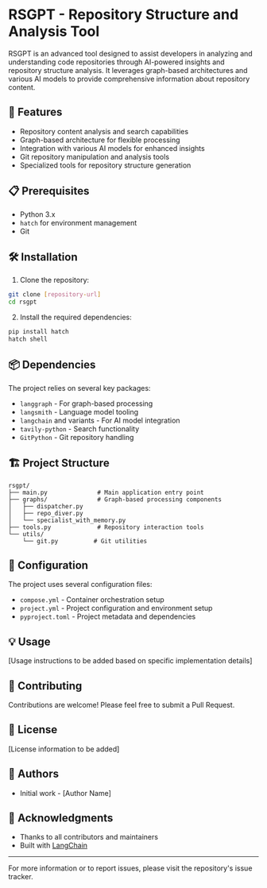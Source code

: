 # RSGPT - Repository Structure and Analysis Tool

RSGPT is an advanced tool designed to assist developers in analyzing and understanding code repositories through AI-powered insights and repository structure analysis. It leverages graph-based architectures and various AI models to provide comprehensive information about repository content.

## 🚀 Features

- Repository content analysis and search capabilities
- Graph-based architecture for flexible processing
- Integration with various AI models for enhanced insights
- Git repository manipulation and analysis tools
- Specialized tools for repository structure generation

## 📋 Prerequisites

- Python 3.x
- `hatch` for environment management
- Git

## 🛠 Installation

1. Clone the repository:
```bash
git clone [repository-url]
cd rsgpt
```

2. Install the required dependencies:
```bash
pip install hatch
hatch shell
```

## 📦 Dependencies

The project relies on several key packages:
- `langgraph` - For graph-based processing
- `langsmith` - Language model tooling
- `langchain` and variants - For AI model integration
- `tavily-python` - Search functionality
- `GitPython` - Git repository handling

## 🏗 Project Structure

```
rsgpt/
├── main.py              # Main application entry point
├── graphs/              # Graph-based processing components
│   ├── dispatcher.py
│   ├── repo_diver.py
│   └── specialist_with_memory.py
├── tools.py             # Repository interaction tools
└── utils/
    └── git.py          # Git utilities
```

## 🔧 Configuration

The project uses several configuration files:
- `compose.yml` - Container orchestration setup
- `project.yml` - Project configuration and environment setup
- `pyproject.toml` - Project metadata and dependencies

## 💡 Usage

[Usage instructions to be added based on specific implementation details]

## 🤝 Contributing

Contributions are welcome! Please feel free to submit a Pull Request.

## 📝 License

[License information to be added]

## 👥 Authors

- Initial work - [Author Name]

## 🙏 Acknowledgments

- Thanks to all contributors and maintainers
- Built with [LangChain](https://github.com/hwchase17/langchain)

---
For more information or to report issues, please visit the repository's issue tracker.
